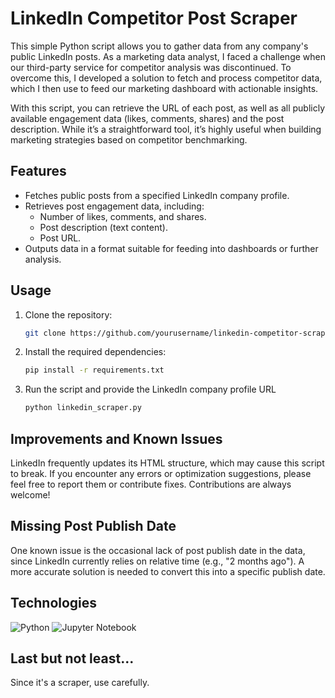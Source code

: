 # LinkedIn Competitor Post Scraper

This simple Python script allows you to gather data from any company's public LinkedIn posts. As a marketing data analyst, I faced a challenge when our third-party service for competitor analysis was discontinued. To overcome this, I developed a solution to fetch and process competitor data, which I then use to feed our marketing dashboard with actionable insights.

With this script, you can retrieve the URL of each post, as well as all publicly available engagement data (likes, comments, shares) and the post description. While it’s a straightforward tool, it’s highly useful when building marketing strategies based on competitor benchmarking.

## Features

- Fetches public posts from a specified LinkedIn company profile.
- Retrieves post engagement data, including:
  - Number of likes, comments, and shares.
  - Post description (text content).
  - Post URL.
- Outputs data in a format suitable for feeding into dashboards or further analysis.

## Usage

1. Clone the repository:
   ```bash
   git clone https://github.com/yourusername/linkedin-competitor-scraper.git

2. Install the required dependencies:
   ```bash
   pip install -r requirements.txt

3. Run the script and provide the LinkedIn company profile URL
   ```bash
   python linkedin_scraper.py

## Improvements and Known Issues

LinkedIn frequently updates its HTML structure, which may cause this script to break. If you encounter any errors or optimization suggestions, please feel free to report them or contribute fixes.
Contributions are always welcome!

## Missing Post Publish Date

One known issue is the occasional lack of post publish date in the data, since LinkedIn currently relies on relative time (e.g., "2 months ago"). 
A more accurate solution is needed to convert this into a specific publish date.

## Technologies

![Python](https://img.shields.io/badge/python-3670A0?style=for-the-badge&logo=python&logoColor=ffdd54) ![Jupyter Notebook](https://img.shields.io/badge/jupyter-%23FA0F00.svg?style=for-the-badge&logo=jupyter&logoColor=white)

## Last but not least...

Since it's a scraper, use carefully.
